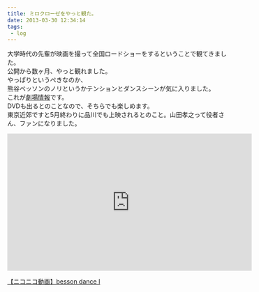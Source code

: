 ```yaml
---
title: ミロクローゼをやっと観た。
date: 2013-03-30 12:34:14
tags: 
 - log
---
```


大学時代の先輩が映画を撮って全国ロードショーをするということで観てきました。<br>
公開から数ヶ月、やっと観れました。<br>
やっぱりというぺきなのか、<br>
熊谷ベッソンのノリというかテンションとダンスシーンが気に入りました。<br>
これが<a href="http://www.milocrorze.jp/theater.html">劇場情報</a>です。<br>
DVDも出るとのことなので、そちらでも楽しめます。<br>
東京近郊ですと5月終わりに品川でも上映されるとのこと。山田孝之って役者さん、ファンになりました。

<!-- more -->

<iframe width="560" height="315" src="https://www.youtube.com/embed/BX0BGvpae8A" frameborder="0" allow="autoplay; encrypted-media" allowfullscreen></iframe>

<script type="text/javascript" src="http://ext.nicovideo.jp/thumb_watch/1354694593?w=490&amp;h=307"></script>
<noscript><a href="http://www.nicovideo.jp/watch/1354694593">【ニコニコ動画】besson dance Ⅰ</a></noscript>
